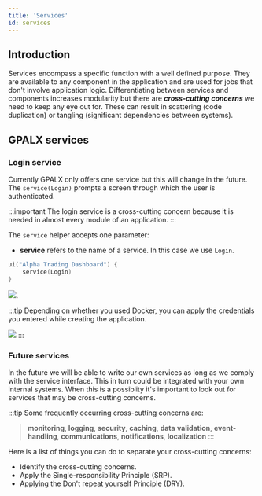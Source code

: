 ```yaml
---
title: 'Services'
id: services
---
```


## Introduction

Services encompass a specific function with a well defined purpose. They are available to any component in the application and are used for jobs that don't involve application logic. Differentiating between services and components increases modularity but there are **_cross-cutting concerns_** we need to keep any eye out for. These can result in scattering (code duplication) or tangling (significant dependencies between systems).

## GPALX services

### Login service

Currently GPALX only offers one service but this will change in the future. The `service(Login)` prompts a screen through which the user is authenticated.

:::important
The login service is a cross-cutting concern because it is needed in almost every module of an application.
:::

The `service` helper accepts one parameter:

- **service** refers to the name of a service. In this case we use `Login`.

```kotlin
ui("Alpha Trading Dashboard") {
    service(Login)
}
```

![](/img/login-screen.PNG).

:::tip
Depending on whether you used Docker, you can apply the credentials you entered while creating the application.

![](/img/cred-screen.PNG)
:::

### Future services

In the future we will be able to write our own services as long as we comply with the service interface. This in turn could be integrated with your own internal systems. When this is a possiblity it's important to look out for services that may be cross-cutting concerns.

:::tip
Some frequently occurring cross-cutting concerns are:
> **monitoring**, **logging**, **security**, **caching**, **data** **validation**, **event-handling**, **communications**, **notifications**, **localization**
:::

Here is a list of things you can do to separate your cross-cutting concerns:

- Identify the cross-cutting concerns.
- Apply the Single-responsibility Principle (SRP). 
- Applying the Don't repeat yourself Principle (DRY).

